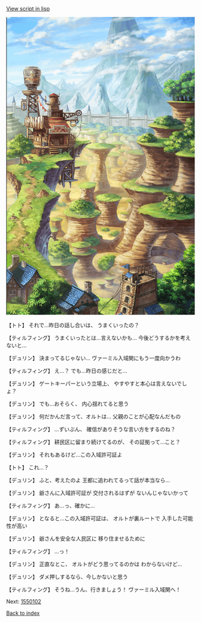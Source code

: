 [View script in lisp](../scripts/1550101.txt)

![005_Wilderness.png](../images/backgrounds/005_Wilderness.png)

【トト】
それで…昨日の話し合いは、
うまくいったの？

【ティルフィング】
うまくいったとは…言えないかも…
今後どうするかを考えないと…

【デュリン】
決まってるじゃない…
ヴァーミル入域関にもう一度向かうわ

【ティルフィング】
え…？
でも…昨日の感じだと…

【デュリン】
ゲートキーパーという立場上、
やすやすと本心は言えないでしょ？

【デュリン】
でも…おそらく、
内心揺れてると思う

【デュリン】
何だかんだ言って、オルトは…
父親のことが心配なんだもの

【ティルフィング】
…ずいぶん、
確信がありそうな言い方をするのね？

【ティルフィング】
耕民区に留まり続けてるのが、
その証拠って…こと？

【デュリン】
それもあるけど…この入域許可証よ

【トト】
これ…？

【デュリン】
ふと、考えたのよ
王都に追われてるって話が本当なら…

【デュリン】
爺さんに入域許可証が
交付されるはずが
ないんじゃないかって

【ティルフィング】
あ…っ、確かに…

【デュリン】
となると…この入域許可証は、
オルトが裏ルートで
入手した可能性が高い

【デュリン】
爺さんを安全な人民区に
移り住ませるために

【ティルフィング】
…っ！

【デュリン】
正直なとこ、
オルトがどう思ってるのかは
わからないけど…

【デュリン】
ダメ押しするなら、今しかないと思う

【ティルフィング】
そうね…うん、行きましょう！
ヴァーミル入域関へ！

Next: [1550102](1550102.md)

[Back to index](index.md)
